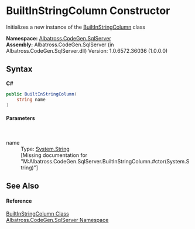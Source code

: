 # BuiltInStringColumn Constructor 
 

Initializes a new instance of the <a href="T_Albatross_CodeGen_SqlServer_BuiltInStringColumn.md">BuiltInStringColumn</a> class

**Namespace:**&nbsp;<a href="N_Albatross_CodeGen_SqlServer.md">Albatross.CodeGen.SqlServer</a><br />**Assembly:**&nbsp;Albatross.CodeGen.SqlServer (in Albatross.CodeGen.SqlServer.dll) Version: 1.0.6572.36036 (1.0.0.0)

## Syntax

**C#**<br />
``` C#
public BuiltInStringColumn(
	string name
)
```


#### Parameters
&nbsp;<dl><dt>name</dt><dd>Type: <a href="http://msdn2.microsoft.com/en-us/library/s1wwdcbf" target="_blank">System.String</a><br />\[Missing <param name="name"/> documentation for "M:Albatross.CodeGen.SqlServer.BuiltInStringColumn.#ctor(System.String)"\]</dd></dl>

## See Also


#### Reference
<a href="T_Albatross_CodeGen_SqlServer_BuiltInStringColumn.md">BuiltInStringColumn Class</a><br /><a href="N_Albatross_CodeGen_SqlServer.md">Albatross.CodeGen.SqlServer Namespace</a><br />